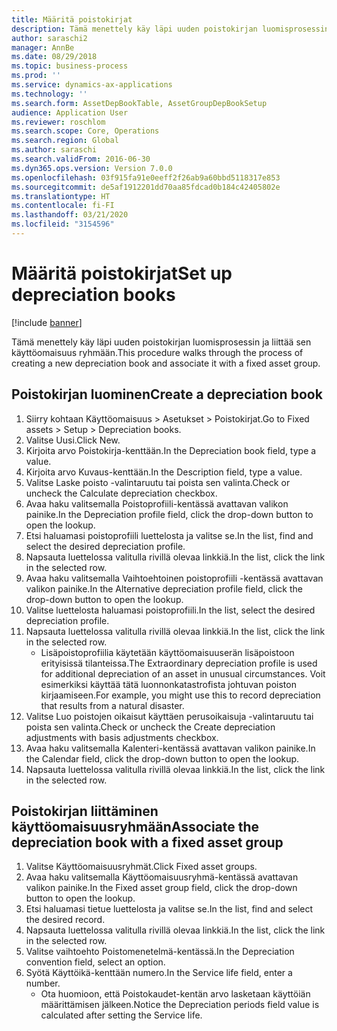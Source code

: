 ```yaml
---
title: Määritä poistokirjat
description: Tämä menettely käy läpi uuden poistokirjan luomisprosessin ja liittää sen käyttöomaisuus ryhmään.
author: saraschi2
manager: AnnBe
ms.date: 08/29/2018
ms.topic: business-process
ms.prod: ''
ms.service: dynamics-ax-applications
ms.technology: ''
ms.search.form: AssetDepBookTable, AssetGroupDepBookSetup
audience: Application User
ms.reviewer: roschlom
ms.search.scope: Core, Operations
ms.search.region: Global
ms.author: saraschi
ms.search.validFrom: 2016-06-30
ms.dyn365.ops.version: Version 7.0.0
ms.openlocfilehash: 03f915fa91e0eeff2f26ab9a60bbd5118317e853
ms.sourcegitcommit: de5af1912201dd70aa85fdcad0b184c42405802e
ms.translationtype: HT
ms.contentlocale: fi-FI
ms.lasthandoff: 03/21/2020
ms.locfileid: "3154596"
---
```

# <a name="set-up-depreciation-books"></a><span data-ttu-id="1bdc7-103">Määritä poistokirjat</span><span class="sxs-lookup"><span data-stu-id="1bdc7-103">Set up depreciation books</span></span> 

[!include [banner](../../includes/banner.md)]

<span data-ttu-id="1bdc7-104">Tämä menettely käy läpi uuden poistokirjan luomisprosessin ja liittää sen käyttöomaisuus ryhmään.</span><span class="sxs-lookup"><span data-stu-id="1bdc7-104">This procedure walks through the process of creating a new depreciation book and associate it with a fixed asset group.</span></span> 

## <a name="create-a-depreciation-book"></a><span data-ttu-id="1bdc7-105">Poistokirjan luominen</span><span class="sxs-lookup"><span data-stu-id="1bdc7-105">Create a depreciation book</span></span>
1. <span data-ttu-id="1bdc7-106">Siirry kohtaan Käyttöomaisuus > Asetukset > Poistokirjat.</span><span class="sxs-lookup"><span data-stu-id="1bdc7-106">Go to Fixed assets > Setup > Depreciation books.</span></span>
2. <span data-ttu-id="1bdc7-107">Valitse Uusi.</span><span class="sxs-lookup"><span data-stu-id="1bdc7-107">Click New.</span></span>
3. <span data-ttu-id="1bdc7-108">Kirjoita arvo Poistokirja-kenttään.</span><span class="sxs-lookup"><span data-stu-id="1bdc7-108">In the Depreciation book field, type a value.</span></span>
4. <span data-ttu-id="1bdc7-109">Kirjoita arvo Kuvaus-kenttään.</span><span class="sxs-lookup"><span data-stu-id="1bdc7-109">In the Description field, type a value.</span></span>
5. <span data-ttu-id="1bdc7-110">Valitse Laske poisto -valintaruutu tai poista sen valinta.</span><span class="sxs-lookup"><span data-stu-id="1bdc7-110">Check or uncheck the Calculate depreciation checkbox.</span></span>
6. <span data-ttu-id="1bdc7-111">Avaa haku valitsemalla Poistoprofiili-kentässä avattavan valikon painike.</span><span class="sxs-lookup"><span data-stu-id="1bdc7-111">In the Depreciation profile field, click the drop-down button to open the lookup.</span></span>
7. <span data-ttu-id="1bdc7-112">Etsi haluamasi poistoprofiili luettelosta ja valitse se.</span><span class="sxs-lookup"><span data-stu-id="1bdc7-112">In the list, find and select the desired depreciation profile.</span></span>
8. <span data-ttu-id="1bdc7-113">Napsauta luettelossa valitulla rivillä olevaa linkkiä.</span><span class="sxs-lookup"><span data-stu-id="1bdc7-113">In the list, click the link in the selected row.</span></span>
9. <span data-ttu-id="1bdc7-114">Avaa haku valitsemalla Vaihtoehtoinen poistoprofiili -kentässä avattavan valikon painike.</span><span class="sxs-lookup"><span data-stu-id="1bdc7-114">In the Alternative depreciation profile field, click the drop-down button to open the lookup.</span></span>
10. <span data-ttu-id="1bdc7-115">Valitse luettelosta haluamasi poistoprofiili.</span><span class="sxs-lookup"><span data-stu-id="1bdc7-115">In the list, select the desired depreciation profile.</span></span>
11. <span data-ttu-id="1bdc7-116">Napsauta luettelossa valitulla rivillä olevaa linkkiä.</span><span class="sxs-lookup"><span data-stu-id="1bdc7-116">In the list, click the link in the selected row.</span></span>
    * <span data-ttu-id="1bdc7-117">Lisäpoistoprofiilia käytetään käyttöomaisuuserän lisäpoistoon erityisissä tilanteissa.</span><span class="sxs-lookup"><span data-stu-id="1bdc7-117">The Extraordinary depreciation profile is used for additional depreciation of an asset in unusual circumstances.</span></span> <span data-ttu-id="1bdc7-118">Voit esimerkiksi käyttää tätä luonnonkatastrofista johtuvan poiston kirjaamiseen.</span><span class="sxs-lookup"><span data-stu-id="1bdc7-118">For example, you might use this to record depreciation that results from a natural disaster.</span></span>  
12. <span data-ttu-id="1bdc7-119">Valitse Luo poistojen oikaisut käyttäen perusoikaisuja -valintaruutu tai poista sen valinta.</span><span class="sxs-lookup"><span data-stu-id="1bdc7-119">Check or uncheck the Create depreciation adjustments with basis adjustments checkbox.</span></span>
13. <span data-ttu-id="1bdc7-120">Avaa haku valitsemalla Kalenteri-kentässä avattavan valikon painike.</span><span class="sxs-lookup"><span data-stu-id="1bdc7-120">In the Calendar field, click the drop-down button to open the lookup.</span></span>
14. <span data-ttu-id="1bdc7-121">Napsauta luettelossa valitulla rivillä olevaa linkkiä.</span><span class="sxs-lookup"><span data-stu-id="1bdc7-121">In the list, click the link in the selected row.</span></span>

## <a name="associate-the-depreciation-book-with-a-fixed-asset-group"></a><span data-ttu-id="1bdc7-122">Poistokirjan liittäminen käyttöomaisuusryhmään</span><span class="sxs-lookup"><span data-stu-id="1bdc7-122">Associate the depreciation book with a fixed asset group</span></span>
1. <span data-ttu-id="1bdc7-123">Valitse Käyttöomaisuusryhmät.</span><span class="sxs-lookup"><span data-stu-id="1bdc7-123">Click Fixed asset groups.</span></span>
2. <span data-ttu-id="1bdc7-124">Avaa haku valitsemalla Käyttöomaisuusryhmä-kentässä avattavan valikon painike.</span><span class="sxs-lookup"><span data-stu-id="1bdc7-124">In the Fixed asset group field, click the drop-down button to open the lookup.</span></span>
3. <span data-ttu-id="1bdc7-125">Etsi haluamasi tietue luettelosta ja valitse se.</span><span class="sxs-lookup"><span data-stu-id="1bdc7-125">In the list, find and select the desired record.</span></span>
4. <span data-ttu-id="1bdc7-126">Napsauta luettelossa valitulla rivillä olevaa linkkiä.</span><span class="sxs-lookup"><span data-stu-id="1bdc7-126">In the list, click the link in the selected row.</span></span>
5. <span data-ttu-id="1bdc7-127">Valitse vaihtoehto Poistomenetelmä-kentässä.</span><span class="sxs-lookup"><span data-stu-id="1bdc7-127">In the Depreciation convention field, select an option.</span></span>
6. <span data-ttu-id="1bdc7-128">Syötä Käyttöikä-kenttään numero.</span><span class="sxs-lookup"><span data-stu-id="1bdc7-128">In the Service life field, enter a number.</span></span>
    * <span data-ttu-id="1bdc7-129">Ota huomioon, että Poistokaudet-kentän arvo lasketaan käyttöiän määrittämisen jälkeen.</span><span class="sxs-lookup"><span data-stu-id="1bdc7-129">Notice the Depreciation periods field value is calculated after setting the Service life.</span></span>  

